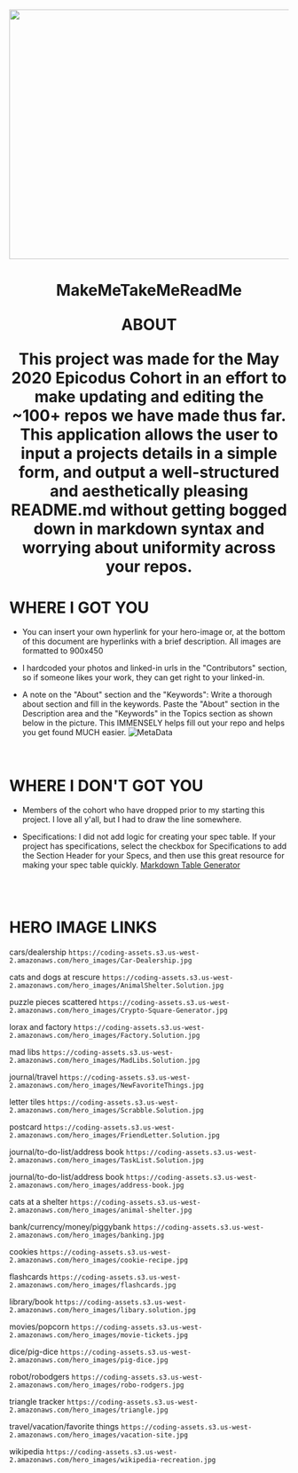 


<h1 align="center">
  <img width="900" height="450" src="https://coding-assets.s3-us-west-2.amazonaws.com/hero_images/makemetakemereadme.jpg">

  
**<h1 align = "center">MakeMeTakeMeReadMe**



ABOUT

This project was made for the May 2020 Epicodus Cohort in an effort to make updating and editing the ~100+ repos we have made thus far. This application allows the user to input a projects details in a simple form, and output a well-structured and aesthetically pleasing README.md without getting bogged down in markdown syntax and worrying about uniformity across your repos. 

# WHERE I GOT YOU
* You can insert your own hyperlink for your hero-image or, at the bottom of this document are hyperlinks with a brief description.  All images are formatted to 900x450

* I hardcoded your photos and linked-in urls in the "Contributors" section, so if someone likes your work, they can get right to your linked-in.

* A note on the "About" section and the "Keywords": Write a thorough about section and fill in the keywords. Paste the "About" section in the Description area and the "Keywords" in the Topics section as shown below in the picture. This IMMENSELY helps fill out your repo and helps you get found MUCH easier. 
![MetaData](https://coding-assets.s3-us-west-2.amazonaws.com/img/meta-data-readme.png)

<br>

# WHERE I DON'T GOT YOU
* Members of the cohort who have dropped prior to my starting this project. I love all y'all, but I had to draw the line somewhere. 

* Specifications: I did not add logic for creating your spec table. If your project has specifications, select the checkbox for Specifications to add the Section Header for your Specs, and then use this great resource for making your spec table quickly. [Markdown Table Generator](https://www.tablesgenerator.com/markdown_tables)

<br>
<br>

# HERO IMAGE LINKS

cars/dealership ``https://coding-assets.s3.us-west-2.amazonaws.com/hero_images/Car-Dealership.jpg``

cats and dogs at rescure ``https://coding-assets.s3.us-west-2.amazonaws.com/hero_images/AnimalShelter.Solution.jpg``

puzzle pieces scattered ``https://coding-assets.s3.us-west-2.amazonaws.com/hero_images/Crypto-Square-Generator.jpg``

lorax and factory ``https://coding-assets.s3.us-west-2.amazonaws.com/hero_images/Factory.Solution.jpg``

mad libs ``https://coding-assets.s3.us-west-2.amazonaws.com/hero_images/MadLibs.Solution.jpg``

journal/travel ``https://coding-assets.s3.us-west-2.amazonaws.com/hero_images/NewFavoriteThings.jpg``

letter tiles ``https://coding-assets.s3.us-west-2.amazonaws.com/hero_images/Scrabble.Solution.jpg``

postcard ``https://coding-assets.s3.us-west-2.amazonaws.com/hero_images/FriendLetter.Solution.jpg``

journal/to-do-list/address book ``https://coding-assets.s3.us-west-2.amazonaws.com/hero_images/TaskList.Solution.jpg``

journal/to-do-list/address book ``https://coding-assets.s3.us-west-2.amazonaws.com/hero_images/address-book.jpg``

cats at a shelter ``https://coding-assets.s3.us-west-2.amazonaws.com/hero_images/animal-shelter.jpg``

bank/currency/money/piggybank ``https://coding-assets.s3.us-west-2.amazonaws.com/hero_images/banking.jpg``

cookies ``https://coding-assets.s3.us-west-2.amazonaws.com/hero_images/cookie-recipe.jpg``

flashcards ``https://coding-assets.s3.us-west-2.amazonaws.com/hero_images/flashcards.jpg``

library/book ``https://coding-assets.s3.us-west-2.amazonaws.com/hero_images/libary.solution.jpg``

movies/popcorn ``https://coding-assets.s3.us-west-2.amazonaws.com/hero_images/movie-tickets.jpg``

dice/pig-dice ``https://coding-assets.s3.us-west-2.amazonaws.com/hero_images/pig-dice.jpg``

robot/robodgers ``https://coding-assets.s3.us-west-2.amazonaws.com/hero_images/robo-rodgers.jpg``

triangle tracker ``https://coding-assets.s3.us-west-2.amazonaws.com/hero_images/triangle.jpg``

travel/vacation/favorite things ``https://coding-assets.s3.us-west-2.amazonaws.com/hero_images/vacation-site.jpg``

wikipedia ``https://coding-assets.s3.us-west-2.amazonaws.com/hero_images/wikipedia-recreation.jpg``






